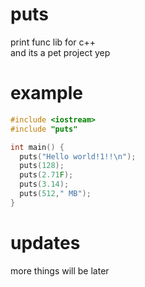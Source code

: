 # puts
print func lib for c++<br>
and its a pet project yep

# example
```cpp
#include <iostream>
#include "puts"

int main() {
  puts("Hello world!1!!\n");
  puts(128);
  puts(2.71F);
  puts(3.14);
  puts(512," MB");
}
```

# updates
more things will be later
